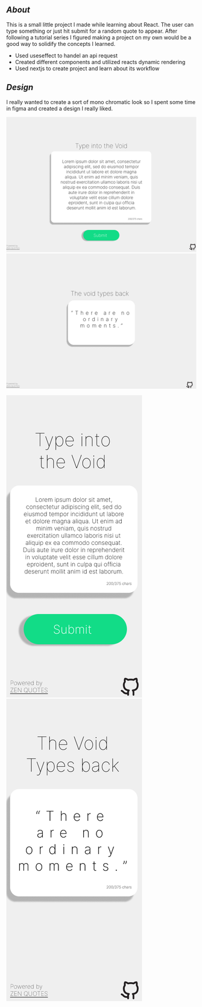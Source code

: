 ## ***About***
This is a small little project I made while learning about React. The user can type something or just hit submit for a random quote to appear. After following a tutorial series I figured making a project on my own would be a good way to solidify the concepts I learned.

 - Used useseffect to handel an api request
 - Created different components and utilized reacts dynamic rendering
 - Used nextjs to create project and learn about its workflow


##

## ***Design***

I really wanted to create a sort of mono chromatic look so I spent some time in figma and created a design I really liked.

![desktop design 1](https://github.com/Jman1868/Void/blob/main/images/Desktop%20-%201.png)
![desktop design 2](https://github.com/Jman1868/Void/blob/main/images/Desktop%20-%202.png)

![mobile design 1](https://github.com/Jman1868/Void/blob/main/images/Android%20Large%20-%201.png)
![mobile design 2](https://github.com/Jman1868/Void/blob/main/images/Android%20Large%20-%202.png)
